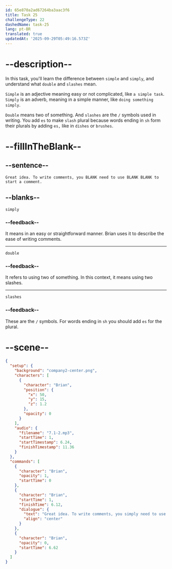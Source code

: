 ```yaml
---
id: 65e870a2ad67264ba3aac3f6
title: Task 25
challengeType: 22
dashedName: task-25
lang: pt-BR
translated: true
updatedAt: '2025-09-29T05:49:16.573Z'
---
```


<!-- (Audio) Brian: Great idea. To write comments, you simply need to use double slashes to start a comment. -->

# --description--

In this task, you'll learn the difference between `simple` and `simply`, and understand what `double` and `slashes` mean.

`Simple` is an adjective meaning easy or not complicated, like `a simple task`. `Simply` is an adverb, meaning in a simple manner, like `doing something simply`.

`Double` means two of something. And `slashes` are the `/` symbols used in writing. You add `es` to make `slash` plural because words ending in `sh` form their plurals by adding `es,` like in `dishes` or `brushes`.

# --fillInTheBlank--

## --sentence--

`Great idea. To write comments, you BLANK need to use BLANK BLANK to start a comment.`

## --blanks--

`simply`

### --feedback--

It means in an easy or straightforward manner. Brian uses it to describe the ease of writing comments.

---

`double`

### --feedback--

It refers to using two of something. In this context, it means using two slashes.

---

`slashes`

### --feedback--

These are the `/` symbols. For words ending in `sh` you should add `es` for the plural.

# --scene--

```json
{
  "setup": {
    "background": "company2-center.png",
    "characters": [
      {
        "character": "Brian",
        "position": {
          "x": 50,
          "y": 15,
          "z": 1.2
        },
        "opacity": 0
      }
    ],
    "audio": {
      "filename": "7.1-2.mp3",
      "startTime": 1,
      "startTimestamp": 6.24,
      "finishTimestamp": 11.36
    }
  },
  "commands": [
    {
      "character": "Brian",
      "opacity": 1,
      "startTime": 0
    },
    {
      "character": "Brian",
      "startTime": 1,
      "finishTime": 6.12,
      "dialogue": {
        "text": "Great idea. To write comments, you simply need to use double slashes to start a comment.",
        "align": "center"
      }
    },
    {
      "character": "Brian",
      "opacity": 0,
      "startTime": 6.62
    }
  ]
}
```
